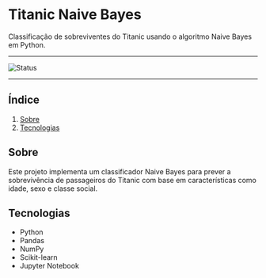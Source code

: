 # Titanic Naive Bayes
Classificação de sobreviventes do Titanic usando o algoritmo Naive Bayes em Python.

---

![Status](https://img.shields.io/badge/status-em%20desenvolvimento-yellow)

---

## Índice
1. [Sobre](#sobre)
2. [Tecnologias](#tecnologias)

## Sobre
Este projeto implementa um classificador Naive Bayes para prever a sobrevivência de passageiros do Titanic com base em características como idade, sexo e classe social.

## Tecnologias
- Python 
- Pandas
- NumPy
- Scikit-learn
- Jupyter Notebook
